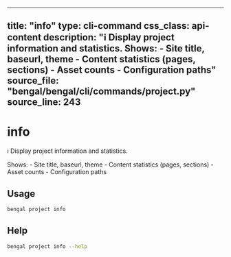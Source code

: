 
---
title: "info"
type: cli-command
css_class: api-content
description: "ℹ️  Display project information and statistics.  Shows:     - Site title, baseurl, theme     - Content statistics (pages, sections)     - Asset counts     - Configuration paths"
source_file: "bengal/bengal/cli/commands/project.py"
source_line: 243
---

# info

ℹ️  Display project information and statistics.

Shows:
    - Site title, baseurl, theme
    - Content statistics (pages, sections)
    - Asset counts
    - Configuration paths


## Usage

```bash
bengal project info
```





## Help

```bash
bengal project info --help
```
